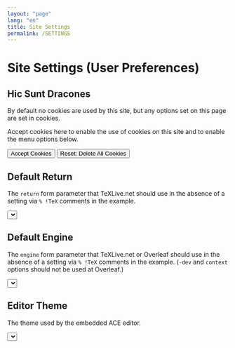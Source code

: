 ```yaml
---
layout: "page"
lang: "en"
title: Site Settings
permalink: /SETTINGS
---
```

# Site Settings (User Preferences)

## Hic Sunt Dracones

By default no cookies are used by this site, but any options set on
this page are set in cookies.

Accept cookies here to enable the use of cookies on this site and to enable the menu options below.


<input id="accept" type="button" value="Accept Cookies" onclick="rlAllowCookies()">
<input id="delete" type="button" value="Reset: Delete All Cookies" onclick="rlDeleteCookies()">
<script>
  document.getElementById("accept").disabled=rlallowcookies;
  document.getElementById("delete").disabled=!rlallowcookies;
</script>


## Default Return
The `return` form parameter that TeXLive.net should use in the absence of a setting via `% !TeX` comments in the example.


<!-- {% raw %} -->
<select id="returnsel"></select>

<script>
  var returnsel=document.getElementById('returnsel');
  returnsel.disabled=!rlallowcookies;
	var returns=[
	["PDF",
		["PDF.js", "PDF"]],
    ["HTML",
	 ["make4ht"]],
    ["Text",
      ["log"]]
   ];
  var sel="";
  for (let g=0;g<returns.length;g++) {
      sel=sel+"<optgroup label=\"" + returns[g][0] + "\">" ;
      var values=returns[g][1];
      for(let i = 0; i < values.length; i++) {
	  var v=values[i].toLowerCase().replace(/[.]/g,'');
          sel=sel+"<option value=\"" + v + "\"" +
	      (v==rldefaultreturn ? " selected>" : ">") +
	      values[i] + "</option>";
      }
      sel=sel+"</optgroup>";
  }
  returnsel.innerHTML=sel;
  returnsel.addEventListener('change', function() {
      createCookie('runlatex-return',enginesel.options[returnsel.selectedIndex].value,100);
  });
</script>
<!-- {% endraw %} -->



## Default Engine
The `engine` form parameter that TeXLive.net or Overleaf should use in the absence of a setting via `% !TeX` comments in the example. (`-dev` and `context` options should not be used at Overleaf.)



<!-- {% raw %} -->
<select id="engine"></select>

<script>
  var enginesel=document.getElementById('engine');
  enginesel.disabled=!rlallowcookies;
	var engines=[
	["LaTeX",
		["pdfLaTeX", "pdfLaTeX-dev", "LaTeX", "LaTeX-dev",
		 "LuaLaTeX", "LuaLaTeX-dev", "XeLaTeX", "XeLaTeX-dev",
         "pLaTeX", "pLaTeX-dev", "upLaTeX", "upLaTeX-dev"]],
    ["Plain TeX",
	 ["pdftex", "tex", "luatex", "xetex", "ptex", "uptex"]],
    ["ConTeXt",
      ["ConTeXt"]]
   ];
  var sel="";
  for (let g=0;g<engines.length;g++) {
      sel=sel+"<optgroup label=\"" + engines[g][0] + "\">" ;
      var values=engines[g][1];
      for(let i = 0; i < values.length; i++) {
	  var v=values[i].toLowerCase();
          sel=sel+"<option value=\"" + v + "\"" +
	      (v==rldefaultengine ? " selected>" : ">") +
	      values[i] + "</option>";
      }
      sel=sel+"</optgroup>";
  }
  enginesel.innerHTML=sel;
  enginesel.addEventListener('change', function() {
      createCookie('runlatex-engine',enginesel.options[enginesel.selectedIndex].value,100);
  });
</script>
<!-- {% endraw %} -->


## Editor Theme
The theme used by the embedded ACE editor.

<!-- {% raw %} -->
<select id="ace-theme"></select>

<script>
  var themesel=document.getElementById('ace-theme');
  themesel.disabled=!rlallowcookies;
  var themes=[
      ["Bright",
       ['Chrome', 'Clouds', 'Crimson Editor', 'Dawn', 'Dreamweaver', 'Eclipse', 'GitHub', 'IPlastic', 
	     'Solarized Light', 'TextMate', 'Tomorrow', 'Xcode', 'Kuroir', 'KatzenMilch', 'SQL Server']],
      ["Dark",
       ['Ambiance', 'Chaos', 'Clouds Midnight', 'Dracula', 'Cobalt', 'Gruvbox', 'Green on Black',
	    'idle Fingers', 'krTheme', 'Merbivore', 'Merbivore Soft', 'Mono Industrial', 'Monokai',
		'Nord Dark', 'Pastel on dark', 'Solarized Dark', 'Terminal', 'Tomorrow Night', 'Tomorrow Night Blue',
		'Tomorrow Night Bright', 'Tomorrow Night 80s', 'Twilight', 'Vibrant Ink']]
      ];
  var sel="";
  for (let g=0;g<themes.length;g++) {
      sel=sel+"<optgroup label=\"" + themes[g][0] + "\">" ;
      var values=themes[g][1];
      for(let i = 0; i < values.length; i++) {
	  var v="ace/theme/" + values[i].toLowerCase().replace(/ /g,'_');
          sel=sel+"<option value=\"" + v + "\"" +
	      (v==rlacetheme ? " selected>" : ">") +
	      values[i] + "</option>";
      }
      sel=sel+"</optgroup>";
  }
  themesel.innerHTML=sel;
  themesel.addEventListener('change', function() {
      createCookie('runlatex-acetheme',themesel.options[themesel.selectedIndex].value,100);
  });
</script>
<!-- {% endraw %} -->
